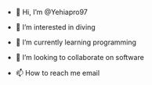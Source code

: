 - 👋 Hi, I’m @Yehiapro97
- 👀 I’m interested in diving
- 🌱 I’m currently learning programming
- 💞️ I’m looking to collaborate on software

- 📫 How to reach me email

<!---
Yehiapro97/Yehiapro97 is a ✨ special ✨ repository because its `README.md` (this file) appears on your GitHub profile.
You can click the Preview link to take a look at your changes.
--->
